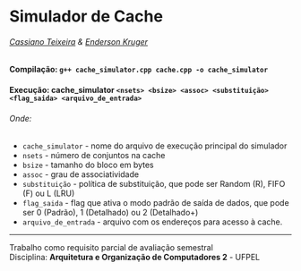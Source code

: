 # Simulador de Cache
###### [Cassiano Teixeira](https://github.com/Caspessoa) & [Enderson Kruger](https://github.com/endersonkruger)

#### Compilação: `g++ cache_simulator.cpp cache.cpp -o cache_simulator`

#### Execução: cache_simulator `<nsets> <bsize> <assoc> <substituição> <flag_saida> <arquivo_de_entrada>`

###### Onde:
- `cache_simulator` - nome do arquivo de execução principal do simulador
- `nsets` - número de conjuntos na cache
- `bsize` - tamanho do bloco em bytes
- `assoc` - grau de associatividade
- `substituição` - política de substituição, que pode ser Random (R), FIFO (F) ou L (LRU)
- `flag_saida` - flag que ativa o modo padrão de saída de dados, que pode ser 0 (Padrão), 1 (Detalhado) ou 2 (Detalhado+)
- `arquivo_de_entrada` - arquivo com os endereços para acesso à cache.
---
Trabalho como requisito parcial de avaliação semestral \
Disciplina: **Arquitetura e Organização de Computadores 2** - UFPEL
